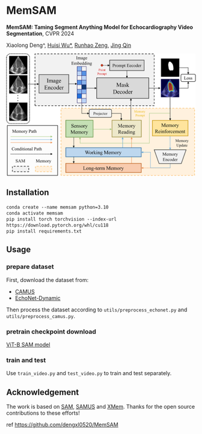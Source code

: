 # MemSAM
**MemSAM: Taming Segment Anything Model for Echocardiography Video Segmentation**, CVPR 2024

Xiaolong Deng^, [Huisi Wu*](https://csse.szu.edu.cn/staff/~hswu/), [Runhao Zeng](https://zengrunhao.com/), [Jing Qin](https://research.polyu.edu.hk/en/persons/jing-qin)

![MemSAM Design](/assets/framework.jpg)

<!-- The code will be uploaded later. -->

## Installation
```
conda create --name memsam python=3.10
conda activate memsam
pip install torch torchvision --index-url https://download.pytorch.org/whl/cu118
pip install requirements.txt
```

## Usage
### prepare dataset
First, download the dataset from:
- [CAMUS](https://www.creatis.insa-lyon.fr/Challenge/camus/index.html)
- [EchoNet-Dynamic](https://echonet.github.io/dynamic/index.html)
  
Then process the dataset according to `utils/preprocess_echonet.py` and `utils/preprocess_camus.py`.

### pretrain checkpoint download
[ViT-B SAM model](https://dl.fbaipublicfiles.com/segment_anything/sam_vit_b_01ec64.pth)

### train and test
Use `train_video.py` and `test_video.py` to train and test separately.

## Acknowledgement
The work is based on [SAM](https://github.com/facebookresearch/segment-anything), [SAMUS](https://github.com/xianlin7/SAMUS) and [XMem](https://github.com/hkchengrex/XMem). Thanks for the open source contributions to these efforts!

ref https://github.com/dengxl0520/MemSAM
